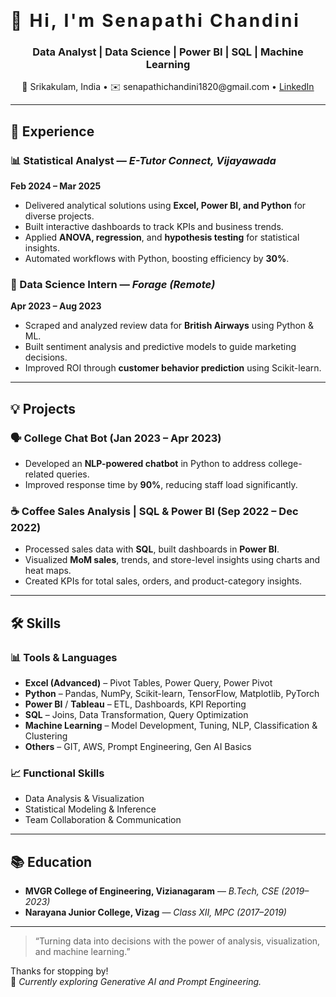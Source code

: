 <p align="center">
  <style>
    .typewriter h1 {
      overflow: hidden;
      border-right: .15em solid orange;
      white-space: nowrap;
      margin: 0 auto;
      letter-spacing: .1em;
      animation: 
        typing 3.5s steps(30, end), 
        blink-caret .75s step-end infinite;
    }

    @keyframes typing {
      from { width: 0 }
      to { width: 100% }
    }

    @keyframes blink-caret {
      from, to { border-color: transparent }
      50% { border-color: orange; }
    }
  </style>

  <div class="typewriter">
    <h1>👋 Hi, I'm <strong>Senapathi Chandini</strong></h1>
  </div>

  <h3 align="center">Data Analyst | Data Science | Power BI | SQL | Machine Learning</h3>
</p>

<p align="center">
  📍 Srikakulam, India • ✉️ senapathichandini1820@gmail.com • 
  <a href="https://www.linkedin.com/in/senapathi-chandini" target="_blank">LinkedIn</a>
</p>

---

## 💼 Experience

### 📊 Statistical Analyst — *E-Tutor Connect, Vijayawada*  
**Feb 2024 – Mar 2025**  
- Delivered analytical solutions using **Excel, Power BI, and Python** for diverse projects.  
- Built interactive dashboards to track KPIs and business trends.  
- Applied **ANOVA, regression**, and **hypothesis testing** for statistical insights.  
- Automated workflows with Python, boosting efficiency by **30%**.

### 🧠 Data Science Intern — *Forage (Remote)*  
**Apr 2023 – Aug 2023**  
- Scraped and analyzed review data for **British Airways** using Python & ML.  
- Built sentiment analysis and predictive models to guide marketing decisions.  
- Improved ROI through **customer behavior prediction** using Scikit-learn.

---

## 💡 Projects

### 🗣️ **College Chat Bot** (Jan 2023 – Apr 2023)  
- Developed an **NLP-powered chatbot** in Python to address college-related queries.  
- Improved response time by **90%**, reducing staff load significantly.

### ☕ **Coffee Sales Analysis | SQL & Power BI** (Sep 2022 – Dec 2022)  
- Processed sales data with **SQL**, built dashboards in **Power BI**.  
- Visualized **MoM sales**, trends, and store-level insights using charts and heat maps.  
- Created KPIs for total sales, orders, and product-category insights.

---

## 🛠️ Skills

### 📊 Tools & Languages  
- **Excel (Advanced)** – Pivot Tables, Power Query, Power Pivot  
- **Python** – Pandas, NumPy, Scikit-learn, TensorFlow, Matplotlib, PyTorch  
- **Power BI** / **Tableau** – ETL, Dashboards, KPI Reporting  
- **SQL** – Joins, Data Transformation, Query Optimization  
- **Machine Learning** – Model Development, Tuning, NLP, Classification & Clustering  
- **Others** – GIT, AWS, Prompt Engineering, Gen AI Basics

### 📈 Functional Skills  
- Data Analysis & Visualization  
- Statistical Modeling & Inference  
- Team Collaboration & Communication  

---

## 📚 Education

- **MVGR College of Engineering, Vizianagaram** — *B.Tech, CSE (2019–2023)*  
- **Narayana Junior College, Vizag** — *Class XII, MPC (2017–2019)*

---

> “Turning data into decisions with the power of analysis, visualization, and machine learning.”

Thanks for stopping by!  
🌱 *Currently exploring Generative AI and Prompt Engineering.*
